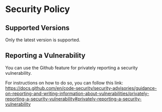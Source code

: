 # Security Policy

## Supported Versions

Only the latest version is supported.

## Reporting a Vulnerability

You can use the Github feature for privately reporting a security vulnerability.

For instructions on how to do so, you can follow this link:
<https://docs.github.com/en/code-security/security-advisories/guidance-on-reporting-and-writing-information-about-vulnerabilities/privately-reporting-a-security-vulnerability#privately-reporting-a-security-vulnerability>

